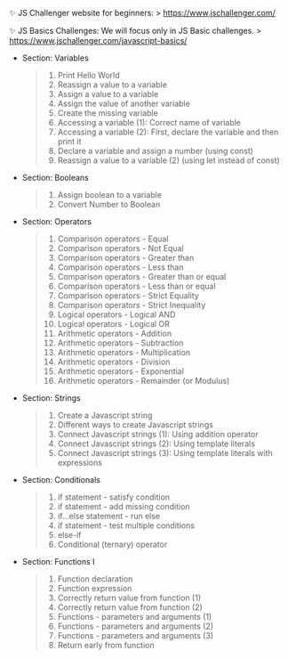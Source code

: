 ✨ JS Challenger website for beginners:
    > https://www.jschallenger.com/

✨ JS Basics Challenges:
    We will focus only in JS Basic challenges.
    > https://www.jschallenger.com/javascript-basics/

- Section: Variables
    > 1. Print Hello World
    > 2. Reassign a value to a variable
    > 3. Assign a value to a variable
    > 4. Assign the value of another variable
    > 5. Create the missing variable
    > 6. Accessing a variable (1): Correct name of variable
    > 7. Accessing a variable (2): First, declare the variable and then print it
    > 8. Declare a variable and assign a number (using const)
    > 9. Reassign a value to a variable (2) (using let instead of const)

- Section: Booleans
    > 1. Assign boolean to a variable
    > 2. Convert Number to Boolean

- Section: Operators
    > 1. Comparison operators - Equal
    > 2. Comparison operators - Not Equal
    > 3. Comparison operators - Greater than
    > 4. Comparison operators - Less than
    > 5. Comparison operators - Greater than or equal
    > 6. Comparison operators - Less than or equal
    > 7. Comparison operators - Strict Equality
    > 8. Comparison operators - Strict Inequality
    > 9. Logical operators - Logical AND
    > 10. Logical operators - Logical OR
    > 11. Arithmetic operators - Addition
    > 12. Arithmetic operators - Subtraction
    > 13. Arithmetic operators - Multiplication
    > 14. Arithmetic operators - Division
    > 15. Arithmetic operators - Exponential
    > 16. Arithmetic operators - Remainder (or Modulus)

- Section: Strings
    > 1. Create a Javascript string
    > 2. Different ways to create Javascript strings
    > 3. Connect Javascript strings (1): Using addition operator
    > 4. Connect Javascript strings (2): Using template literals
    > 5. Connect Javascript strings (3): Using template literals with expressions

- Section: Conditionals
    > 1. if statement - satisfy condition
    > 2. if statement - add missing condition
    > 3. if...else statement - run else
    > 4. if statement - test multiple conditions
    > 5. else-if
    > 6. Conditional (ternary) operator

- Section: Functions I
    > 1. Function declaration
    > 2. Function expression
    > 3. Correctly return value from function (1)
    > 4. Correctly return value from function (2)
    > 5. Functions - parameters and arguments (1)
    > 6. Functions - parameters and arguments (2)
    > 7. Functions - parameters and arguments (3)
    > 8. Return early from function